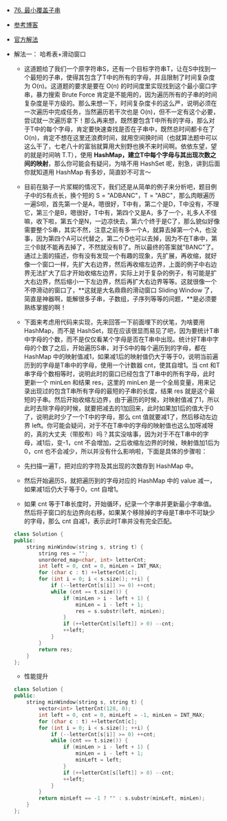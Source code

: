 - [76. 最小覆盖子串](https://leetcode-cn.com/problems/minimum-window-substring/)
- [参考博客](https://www.cnblogs.com/grandyang/p/4340948.html)
- [官方解法](https://leetcode-cn.com/problems/minimum-window-substring/solution/zui-xiao-fu-gai-zi-chuan-by-leetcode-2/)
- 解法一： 哈希表+滑动窗口
    + 这道题给了我们一个原字符串S，还有一个目标字符串T，让在S中找到一个最短的子串，使得其包含了T中的所有的字母，并且限制了时间复杂度为 O(n)。这道题的要求是要在 O(n) 的时间度里实现找到这个最小窗口字串，暴力搜索 Brute Force 肯定是不能用的，因为遍历所有的子串的时间复杂度是平方级的。那么来想一下，时间复杂度卡的这么严，说明必须在一次遍历中完成任务，当然遍历若干次也是 O(n)，但不一定有这个必要，尝试就一次遍历拿下！那么再来想，既然要包含T中所有的字母，那么对于T中的每个字母，肯定要快速查找是否在子串中，既然总时间都卡在了 O(n)，肯定不想在这里还浪费时间，就用空间换时间（也就算法题中可以这么干了，七老八十的富翁就算用大别野也换不来时间啊。依依东望，望的就是时间呐 T.T），使用 **HashMap，建立T中每个字母与其出现次数之间的映射**，那么你可能会有疑问，为啥不用 HashSet 呢，别急，讲到后面你就知道用 HashMap 有多妙，简直妙不可言～
    + 目前在脑子一片浆糊的情况下，我们还是从简单的例子来分析吧，题目例子中的S有点长，换个短的 S = "ADBANC"，T = "ABC"，那么肉眼遍历一遍S呗，首先第一个是A，嗯很好，T中有，第二个是D，T中没有，不理它，第三个是B，嗯很好，T中有，第四个又是A，多了一个，礼多人不怪嘛，收下啦，第五个是N，一边凉快去，第六个终于是C了，那么貌似好像需要整个S串，其实不然，注意之前有多一个A，就算去掉第一个A，也没事，因为第四个A可以代替之，第二个D也可以去掉，因为不在T串中，第三个B就不能再去掉了，不然就没有B了。所以最终的答案就"BANC"了。通过上面的描述，你有没有发现一个有趣的现象，先扩展，再收缩，就好像一个窗口一样，先扩大右边界，然后再收缩左边界，上面的例子中右边界无法扩大了后才开始收缩左边界，实际上对于复杂的例子，有可能是扩大右边界，然后缩小一下左边界，然后再扩大右边界等等。这就很像一个不停滑动的窗口了，**这就是大名鼎鼎的滑动窗口 Sliding Window 了，简直是神器啊，能解很多子串，子数组，子序列等等的问题，**是必须要熟练掌握的啊！
    
    + 下面来考虑用代码来实现，先来回答一下前面埋下的伏笔，为啥要用 HashMap，而不是 HashSet，现在应该很显而易见了吧，因为要统计T串中字母的个数，而不是仅仅看某个字母是否在T串中出现。统计好T串中字母的个数了之后，开始遍历S串，对于S中的每个遍历到的字母，都在 HashMap 中的映射值减1，如果减1后的映射值仍大于等于0，说明当前遍历到的字母是T串中的字母，使用一个计数器 cnt，使其自增1。当 cnt 和T串字母个数相等时，说明此时的窗口已经包含了T串中的所有字母，此时更新一个 minLen 和结果 res，这里的 minLen 是一个全局变量，用来记录出现过的包含T串所有字母的最短的子串的长度，结果 res 就是这个最短的子串。然后开始收缩左边界，由于遍历的时候，对映射值减了1，所以此时去除字母的时候，就要把减去的1加回来，此时如果加1后的值大于0了，说明此时少了一个T中的字母，那么 cnt 值就要减1了，然后移动左边界 left。你可能会疑问，对于不在T串中的字母的映射值也这么加呀减呀的，真的大丈夫（带胶布）吗？其实没啥事，因为对于不在T串中的字母，减1后，变-1，cnt 不会增加，之后收缩左边界的时候，映射值加1后为0，cnt 也不会减少，所以并没有什么影响啦，下面是具体的步骤啦：
    + 先扫描一遍T，把对应的字符及其出现的次数存到 HashMap 中。
    + 然后开始遍历S，就把遍历到的字母对应的 HashMap 中的 value 减一，如果减1后仍大于等于0，cnt 自增1。
    + 如果 cnt 等于T串长度时，开始循环，纪录一个字串并更新最小字串值。然后将子窗口的左边界向右移，如果某个移除掉的字母是T串中不可缺少的字母，那么 cnt 自减1，表示此时T串并没有完全匹配。
    ```C++
    class Solution {
    public:
        string minWindow(string s, string t) {
            string res = "";
            unordered_map<char, int> letterCnt;
            int left = 0, cnt = 0, minLen = INT_MAX;
            for (char c : t) ++letterCnt[c];
            for (int i = 0; i < s.size(); ++i) {
                if (--letterCnt[s[i]] >= 0) ++cnt;
                while (cnt == t.size()) {
                    if (minLen > i - left + 1) {
                        minLen = i - left + 1;
                        res = s.substr(left, minLen);
                    }
                    if (++letterCnt[s[left]] > 0) --cnt;
                    ++left;
                }
            }
            return res;
        }
    };
    ```

    + 性能提升
    ```C++
    class Solution {
    public:
        string minWindow(string s, string t) {
            vector<int> letterCnt(128, 0);
            int left = 0, cnt = 0, minLeft = -1, minLen = INT_MAX;
            for (char c : t) ++letterCnt[c];
            for (int i = 0; i < s.size(); ++i) {
                if (--letterCnt[s[i]] >= 0) ++cnt;
                while (cnt == t.size()) {
                    if (minLen > i - left + 1) {
                        minLen = i - left + 1;
                        minLeft = left;
                    }
                    if (++letterCnt[s[left]] > 0) --cnt;
                    ++left;
                }
            }
            return minLeft == -1 ? "" : s.substr(minLeft, minLen);
        }
    };
    ```